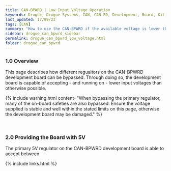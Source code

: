 ```yaml
---
title: CAN-BPWRD | Low Input Voltage Operation
keywords: Drogue, Drogue Systems, CAN, CAN FD, Development, Board, Kit, Devlopment Board, Dev Board
last_updated: 17/09/23
tags: [CAN]
summary: "How to use the CAN-BPWRD if the available voltage is lower than required for the Vin pins"
sidebar: drogue_can_bpwrd_sidebar
permalink: drogue_can_bpwrd_low_voltage.html
folder: drogue_can_bpwrd
---
```


### 1.0 Overview

This page describes how different regualtors on the CAN-BPWRD development board can be bypassed. Through doing so, the development board is capable of accepting - and running on - lower input voltages than otherwise possible.

{% include warning.html content="When bypassing the primary regulator, many of the on-board safeties are also bypassed. Ensure the voltage supplied is stable and well within the stated limits on this page, otherwise the development board may be damaged." %}


<div><br></div>

### 2.0 Providing the Board with 5V

The primary 5V regulator on the CAN-BPWRD development board is able to accept between 


{% include links.html %}
